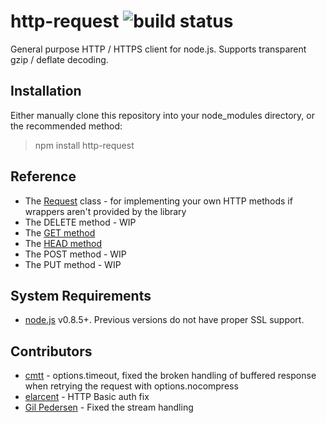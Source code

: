 # http-request ![build status](https://secure.travis-ci.org/SaltwaterC/http-get.png?branch=master)

General purpose HTTP / HTTPS client for node.js. Supports transparent gzip / deflate decoding.

## Installation

Either manually clone this repository into your node_modules directory, or the recommended method:

> npm install http-request

## Reference

 * The [Request](http://saltwaterc.github.com/http-get/84e50cc04e.html) class - for implementing your own HTTP methods if wrappers aren't provided by the library
 * The DELETE method - WIP
 * The [GET method](http://saltwaterc.github.com/http-get/module-main.html#get)
 * The [HEAD method](http://saltwaterc.github.com/http-get/module-main.html#head)
 * The POST method - WIP
 * The PUT method - WIP

## System Requirements

 * [node.js](http://nodejs.org/) v0.8.5+. Previous versions do not have proper SSL support.

## Contributors

 * [cmtt](https://github.com/cmtt) - options.timeout, fixed the broken handling of buffered response when retrying the request with options.nocompress
 * [elarcent](https://github.com/elarcent) - HTTP Basic auth fix
 * [Gil Pedersen](https://github.com/kanongil) - Fixed the stream handling
